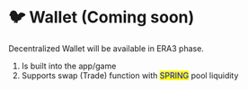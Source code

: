 # 🐦 Wallet (Coming soon)



Decentralized Wallet will be available in ERA3 phase.

1. Is built into the app/game
2. Supports swap (Trade) function with <mark style="color:blue;">SPRING</mark> pool liquidity

